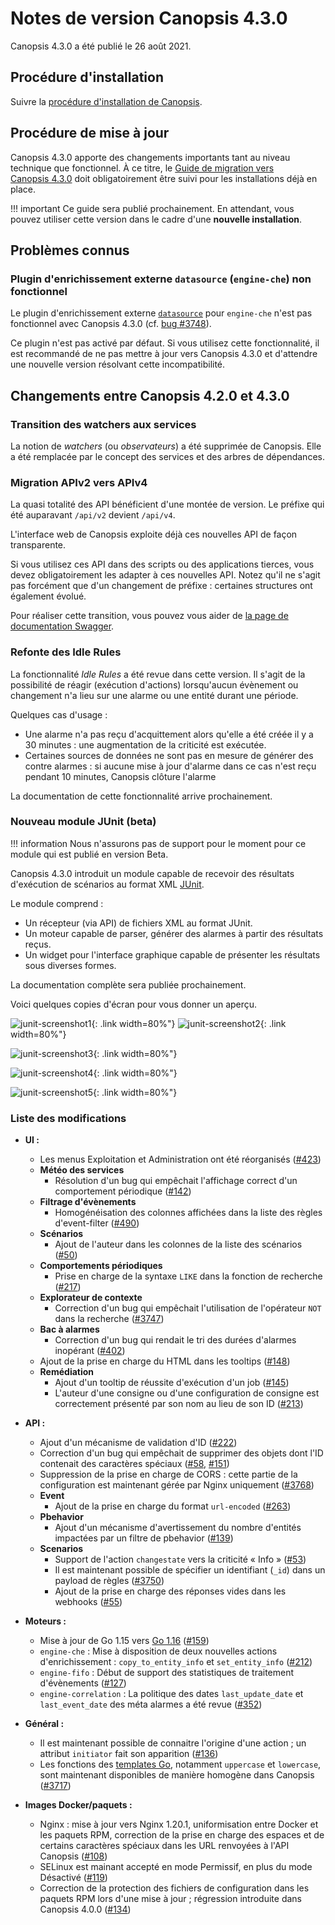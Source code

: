# Notes de version Canopsis 4.3.0

Canopsis 4.3.0 a été publié le 26 août 2021.

## Procédure d'installation

Suivre la [procédure d'installation de Canopsis](../guide-administration/installation/index.md).

## Procédure de mise à jour

Canopsis 4.3.0 apporte des changements importants tant au niveau technique que fonctionnel. À ce titre, le [Guide de migration vers Canopsis 4.3.0](migration/migration-4.3.0.md) doit obligatoirement être suivi pour les installations déjà en place.

!!! important
    Ce guide sera publié prochainement. En attendant, vous pouvez utiliser cette version dans le cadre d'une **nouvelle installation**.

## Problèmes connus

### Plugin d'enrichissement externe `datasource` (`engine-che`) non fonctionnel

Le plugin d'enrichissement externe [`datasource`](../guide-administration/moteurs/moteur-che.md#activation-des-plugins-denrichissement-externe-datasource) pour `engine-che` n'est pas fonctionnel avec Canopsis 4.3.0 (cf. [bug #3748](https://git.canopsis.net/canopsis/canopsis-pro/-/issues/3748)).

Ce plugin n'est pas activé par défaut. Si vous utilisez cette fonctionnalité, il est recommandé de ne pas mettre à jour vers Canopsis 4.3.0 et d'attendre une nouvelle version résolvant cette incompatibilité.

## Changements entre Canopsis 4.2.0 et 4.3.0

### Transition des watchers aux services

La notion de *watchers* (ou *observateurs*) a été supprimée de Canopsis. Elle a été remplacée par le concept des services et des arbres de dépendances.

### Migration APIv2 vers APIv4

La quasi totalité des API bénéficient d'une montée de version. Le préfixe qui été auparavant `/api/v2` devient `/api/v4`.

L'interface web de Canopsis exploite déjà ces nouvelles API de façon transparente.

Si vous utilisez ces API dans des scripts ou des applications tierces, vous devez obligatoirement les adapter à ces nouvelles API. Notez qu'il ne s'agit pas forcément que d'un changement de préfixe : certaines structures ont également évolué.

Pour réaliser cette transition, vous pouvez vous aider de [la page de documentation Swagger](../guide-developpement/swagger/).

### Refonte des Idle Rules

La fonctionnalité *Idle Rules* a été revue dans cette version. Il s'agit de la possibilité de réagir (exécution d'actions) lorsqu'aucun évènement ou changement n'a lieu sur une alarme ou une entité durant une période.

Quelques cas d'usage :

* Une alarme n'a pas reçu d'acquittement alors qu'elle a été créée il y a 30 minutes : une augmentation de la criticité est exécutée.
* Certaines sources de données ne sont pas en mesure de générer des contre alarmes : si aucune mise à jour d'alarme dans ce cas n'est reçu pendant 10 minutes, Canopsis clôture l'alarme

La documentation de cette fonctionnalité arrive prochainement.

### Nouveau module JUnit (beta)

!!! information
    Nous n'assurons pas de support pour le moment pour ce module qui est publié en version Beta.

Canopsis 4.3.0 introduit un module capable de recevoir des résultats d'exécution de scénarios au format XML [JUnit](https://fr.wikipedia.org/wiki/JUnit).

Le module comprend :

* Un récepteur (via API) de fichiers XML au format JUnit.
* Un moteur capable de parser, générer des alarmes à partir des résultats reçus.
* Un widget pour l'interface graphique capable de présenter les résultats sous diverses formes.

La documentation complète sera publiée prochainement.

Voici quelques copies d'écran pour vous donner un aperçu.

![junit-screenshot1](./img/4.3.0-junit-screenshot1.png){: .link width=80%"}
![junit-screenshot2](./img/4.3.0-junit-screenshot2.png){: .link width=80%"}

![junit-screenshot3](./img/4.3.0-junit-screenshot3.png){: .link width=80%"}

![junit-screenshot4](./img/4.3.0-junit-screenshot4.png){: .link width=80%"}

![junit-screenshot5](./img/4.3.0-junit-screenshot5.png){: .link width=80%"}

### Liste des modifications

*  **UI :**
    * Les menus Exploitation et Administration ont été réorganisés ([#423](https://git.canopsis.net/canopsis/canopsis-pro/-/issues/423))
    * **Météo des services**
        * Résolution d'un bug qui empêchait l'affichage correct d'un comportement périodique ([#142](https://git.canopsis.net/canopsis/canopsis-pro/-/issues/142))
    * **Filtrage d'évènements**
        * Homogénéisation des colonnes affichées dans la liste des règles d'event-filter ([#490](https://git.canopsis.net/canopsis/canopsis-pro/-/issues/490))
    * **Scénarios**
        * Ajout de l'auteur dans les colonnes de la liste des scénarios ([#50](https://git.canopsis.net/canopsis/canopsis-pro/-/issues/50))
    * **Comportements périodiques**
        * Prise en charge de la syntaxe `LIKE` dans la fonction de recherche ([#217](https://git.canopsis.net/canopsis/canopsis-pro/-/issues/217))
    * **Explorateur de contexte**
        * Correction d'un bug qui empêchait l'utilisation de l'opérateur `NOT` dans la recherche ([#3747](https://git.canopsis.net/canopsis/canopsis-pro/-/issues/3747))
    * **Bac à alarmes**
        * Correction d'un bug qui rendait le tri des durées d'alarmes inopérant ([#402](https://git.canopsis.net/canopsis/canopsis-pro/-/issues/402))
	* Ajout de la prise en charge du HTML dans les tooltips ([#148](https://git.canopsis.net/canopsis/canopsis-pro/-/issues/148))
    * **Remédiation**
        * Ajout d'un tooltip de réussite d'exécution d'un job ([#145](https://git.canopsis.net/canopsis/canopsis-pro/-/issues/145))
        * L'auteur d'une consigne ou d'une configuration de consigne est correctement présenté par son nom au lieu de son ID ([#213](https://git.canopsis.net/canopsis/canopsis-pro/-/issues/213))

*  **API :**
    * Ajout d'un mécanisme de validation d'ID ([#222](https://git.canopsis.net/canopsis/canopsis-pro/-/issues/222))
    * Correction d'un bug qui empêchait de supprimer des objets dont l'ID contenait des caractères spéciaux ([#58](https://git.canopsis.net/canopsis/canopsis-pro/-/issues/58), [#151](https://git.canopsis.net/canopsis/canopsis-pro/-/issues/151))
    * Suppression de la prise en charge de CORS : cette partie de la configuration est maintenant gérée par Nginx uniquement ([#3768](https://git.canopsis.net/canopsis/canopsis-pro/-/issues/3768))
    * **Event**
        * Ajout de la prise en charge du format `url-encoded` ([#263](https://git.canopsis.net/canopsis/canopsis-pro/-/issues/263))
    * **Pbehavior**
        * Ajout d'un mécanisme d'avertissement du nombre d'entités impactées par un filtre de pbehavior ([#139](https://git.canopsis.net/canopsis/canopsis-pro/-/issues/139))
    * **Scenarios**
        * Support de l'action `changestate` vers la criticité « Info »  ([#53](https://git.canopsis.net/canopsis/canopsis-pro/-/issues/53))
        * Il est maintenant possible de spécifier un identifiant (`_id`) dans un payload de règles ([#3750](https://git.canopsis.net/canopsis/canopsis-pro/-/issues/3750))
        * Ajout de la prise en charge des réponses vides dans les webhooks ([#55](https://git.canopsis.net/canopsis/canopsis-pro/-/issues/55))

*  **Moteurs :**
    * Mise à jour de Go 1.15 vers [Go 1.16](https://golang.org/doc/go1.16) ([#159](https://git.canopsis.net/canopsis/canopsis-pro/-/issues/108))
    * `engine-che` : Mise à disposition de deux nouvelles actions d'enrichissement : `copy_to_entity_info` et `set_entity_info` ([#212](https://git.canopsis.net/canopsis/canopsis-pro/-/issues/212))
    * `engine-fifo` : Début de support des statistiques de traitement d'évènements ([#127](https://git.canopsis.net/canopsis/canopsis-pro/-/issues/127))
    * `engine-correlation` : La politique des dates `last_update_date` et `last_event_date` des méta alarmes a été revue ([#352](https://git.canopsis.net/canopsis/canopsis-pro/-/issues/352))

*  **Général :**
    * Il est maintenant possible de connaitre l'origine d'une action ; un attribut `initiator` fait son apparition ([#136](https://git.canopsis.net/canopsis/canopsis-pro/-/issues/136))
    * Les fonctions des [templates Go](../guide-administration/architecture-interne/templates-golang.md), notamment `uppercase` et `lowercase`, sont maintenant disponibles de manière homogène dans Canopsis ([#3717](https://git.canopsis.net/canopsis/canopsis-pro/-/issues/3717))
*  **Images Docker/paquets :**
    * Nginx : mise à jour vers Nginx 1.20.1, uniformisation entre Docker et les paquets RPM, correction de la prise en charge des espaces et de certains caractères spéciaux dans les URL renvoyées à l'API Canopsis ([#108](https://git.canopsis.net/canopsis/canopsis-pro/-/issues/108))
    * SELinux est mainant accepté en mode Permissif, en plus du mode Désactivé ([#119](https://git.canopsis.net/canopsis/canopsis-pro/-/issues/119)) 
    * Correction de la protection des fichiers de configuration dans les paquets RPM lors d'une mise à jour ; régression introduite dans Canopsis 4.0.0 ([#134](https://git.canopsis.net/canopsis/canopsis-pro/-/issues/134))
